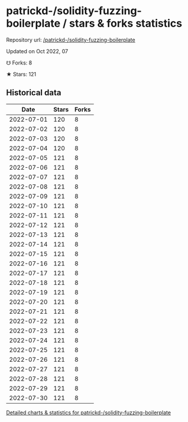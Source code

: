 # patrickd-/solidity-fuzzing-boilerplate / stars & forks statistics

Repository url: [/patrickd-/solidity-fuzzing-boilerplate](https://github.com/patrickd-/solidity-fuzzing-boilerplate)

Updated on Oct 2022, 07

☋ Forks: 8

★ Stars: 121

## Historical data
| Date | Stars | Forks |
|------|-------|-------|
| 2022-07-01 | 120 | 8 | 
| 2022-07-02 | 120 | 8 | 
| 2022-07-03 | 120 | 8 | 
| 2022-07-04 | 120 | 8 | 
| 2022-07-05 | 121 | 8 | 
| 2022-07-06 | 121 | 8 | 
| 2022-07-07 | 121 | 8 | 
| 2022-07-08 | 121 | 8 | 
| 2022-07-09 | 121 | 8 | 
| 2022-07-10 | 121 | 8 | 
| 2022-07-11 | 121 | 8 | 
| 2022-07-12 | 121 | 8 | 
| 2022-07-13 | 121 | 8 | 
| 2022-07-14 | 121 | 8 | 
| 2022-07-15 | 121 | 8 | 
| 2022-07-16 | 121 | 8 | 
| 2022-07-17 | 121 | 8 | 
| 2022-07-18 | 121 | 8 | 
| 2022-07-19 | 121 | 8 | 
| 2022-07-20 | 121 | 8 | 
| 2022-07-21 | 121 | 8 | 
| 2022-07-22 | 121 | 8 | 
| 2022-07-23 | 121 | 8 | 
| 2022-07-24 | 121 | 8 | 
| 2022-07-25 | 121 | 8 | 
| 2022-07-26 | 121 | 8 | 
| 2022-07-27 | 121 | 8 | 
| 2022-07-28 | 121 | 8 | 
| 2022-07-29 | 121 | 8 | 
| 2022-07-30 | 121 | 8 | 


[Detailed charts & statistics for patrickd-/solidity-fuzzing-boilerplate](https://reviewgithub.com/rep/patrickd-/solidity-fuzzing-boilerplate)
